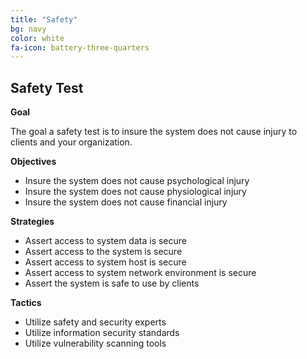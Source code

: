 ```yaml
---
title: "Safety"
bg: navy
color: white
fa-icon: battery-three-quarters
---
```


## Safety Test

**Goal**

The goal a safety test is to insure the system does not cause injury to clients and your organization.

**Objectives**

* Insure the system does not cause psychological injury
* Insure the system does not cause physiological injury
* Insure the system does not cause financial injury

**Strategies**

* Assert access to system data is secure
* Assert access to the system is secure
* Assert access to system host is secure
* Assert access to system network environment is secure
* Assert the system is safe to use by clients

**Tactics**

* Utilize safety and security experts
* Utilize information security standards
* Utilize vulnerability scanning tools
